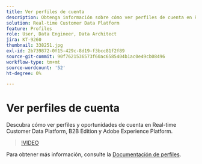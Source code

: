 ```yaml
---
title: Ver perfiles de cuenta
description: Obtenga información sobre cómo ver perfiles de cuenta en Real-Time CDP B2B Edition.
solution: Real-time Customer Data Platform
feature: Profiles
role: User, Data Engineer, Data Architect
jira: KT-9260
thumbnail: 338251.jpg
exl-id: 2b739872-0f15-429c-8d19-f3bcc81f2f89
source-git-commit: 90f7621536573f60ac6585404b1ac0e49cb08496
workflow-type: tm+mt
source-wordcount: '52'
ht-degree: 0%

---
```


# Ver perfiles de cuenta

Descubra cómo ver perfiles y oportunidades de cuenta en Real-time Customer Data Platform, B2B Edition y Adobe Experience Platform.

>[!VIDEO](https://video.tv.adobe.com/v/338251?quality=12&learn=on)

Para obtener más información, consulte la [Documentación de perfiles](https://experienceleague.adobe.com/docs/experience-platform/rtcdp/profile/profile-browse.html).
